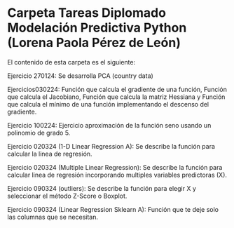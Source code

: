 # Carpeta Tareas Diplomado Modelación Predictiva Python (Lorena Paola Pérez de León)

El contenido de esta carpeta es el siguiente: 

Ejercicio 270124: Se desarrolla PCA (country data)

Ejercicios030224: Función que calcula el gradiente de una función, Función que calcula el Jacobiano, Función que calcula la matriz Hessiana y Función que calcula el mínimo de una función implementando el descenso del gradiente.

Ejercicio 100224: Ejercicio aproximación de la función seno usando un polinomio de grado 5.

Ejercicio 020324 (1-D Linear Regression A): Se describe la función para calcular la linea de regresión.

Ejercicio 020324 (Multiple Linear Regression): Se describe la función para calcular linea de regresión incorporando multiples variables predictoras (X).

Ejercicio 090324 (outliers): Se describe la función para elegir X y seleccionar el método Z-Score o Boxplot.

Ejercicio 090324 (Linear Regression Sklearn A): Función que te deje solo las columnas que se necesitan.
